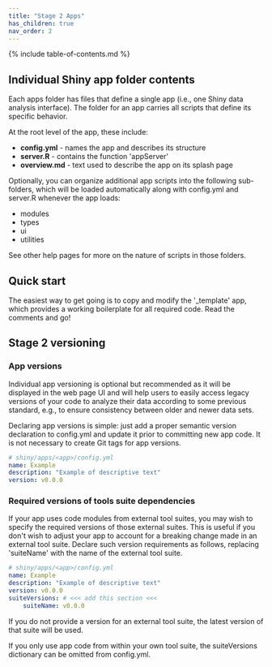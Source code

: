 ```yaml
---
title: "Stage 2 Apps"
has_children: true
nav_order: 2
---
```


{% include table-of-contents.md %}

## Individual Shiny app folder contents

Each apps folder has files that define a single app (i.e., one
Shiny data analysis interface). The folder for an app carries 
all scripts that define its specific behavior.

At the root level of the app, these include:

- **config.yml**  - names the app and describes its structure
- **server.R**    - contains the function 'appServer'
- **overview.md** - text used to describe the app on its splash page

Optionally, you can organize additional app scripts into the
following sub-folders, which will be loaded automatically along
with config.yml and server.R whenever the app loads:

- modules
- types
- ui
- utilities 

See other help pages for more on the nature of scripts in those folders.

## Quick start

The easiest way to get going is to copy and modify the '_template'
app, which provides a working boilerplate for all required code.
Read the comments and go!

## Stage 2 versioning

### App versions

Individual app versioning is optional but recommended as it will
be displayed in the web page UI and will help users to easily
access legacy versions of your code to analyze their data according
to some previous standard, e.g., to ensure consistency between older
and newer data sets.

Declaring app versions is simple: just add a proper semantic version
declaration to config.yml and update it prior to committing new app code. 
It is not necessary to create Git tags for app versions.

```yml
# shiny/apps/<app>/config.yml
name: Example
description: "Example of descriptive text"
version: v0.0.0
```

### Required versions of tools suite dependencies

If your app uses code modules from external tool suites, you may
wish to specify the required versions of those external suites.
This is useful if you don't wish to adjust your app to account for a
breaking change made in an external tool suite.  Declare such version
requirements as follows, replacing 'suiteName' with the name of the
external tool suite.

```yml
# shiny/apps/<app>/config.yml
name: Example
description: "Example of descriptive text"
version: v0.0.0
suiteVersions: # <<< add this section <<<
    suiteName: v0.0.0
```

If you do not provide a version for an external tool suite,
the latest version of that suite will be used.

If you only use app code from within your own tool suite, the 
suiteVersions dictionary can be omitted from config.yml.
